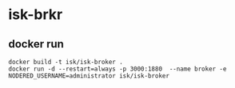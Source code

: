 # isk-brkr

## docker run

```
docker build -t isk/isk-broker .
docker run -d --restart=always -p 3000:1880  --name broker -e NODERED_USERNAME=administrator isk/isk-broker
```